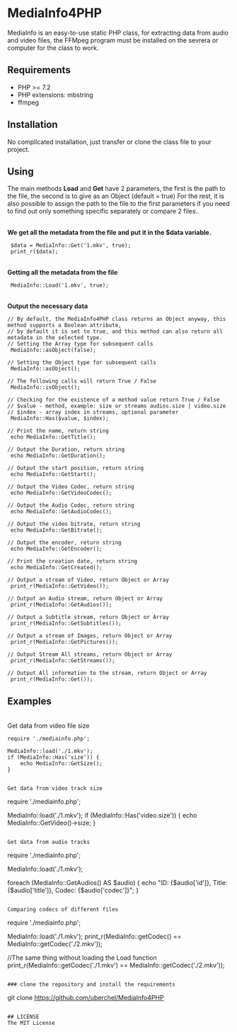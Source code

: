 # MediaInfo4PHP
MediaInfo is an easy-to-use static PHP class, for extracting data from audio and video files, the FFMpeg program must be installed on the sevrera or computer for the class to work.

## Requirements
- PHP >= 7.2
- PHP extensions: mbstring
- ffmpeg

## Installation
No complicated installation, just transfer or clone the class file to your project.

## Using
The main methods **Load** and **Get** have 2 parameters, the first is the path to the file, the second is to give as an Object (default = true)
For the rest, it is also possible to assign the path to the file to the first parameters if you need to find out only something specific separately or compare 2 files..

\
**We get all the metadata from the file and put it in the $data variable.**
```
 $data = MediaInfo::Get('1.mkv', true);
 print_r($data);
```
\
**Getting all the metadata from the file**
```
 MediaInfo::Load('1.mkv', true);
```
\
**Output the necessary data**
```
// By default, the MediaInfo4PHP class returns an Object anyway, this method supports a Boolean attribute,
// by default it is set to true, and this method can also return all metadata in the selected type.
// Setting the Array type for subsequent calls
 MediaInfo::asObject(false);
 
// Setting the Object type for subsequent calls
 MediaInfo::asObject();

// The following calls will return True / False
 MediaInfo::isObject();

// Checking for the existence of a method value return True / False
// $value - method, example: size or streams audios.size | video.size
// $index - array index in streams, optional parameter
 MediaInfo::Has($value, $index);

// Print the name, return string
 echo MediaInfo::GetTitle();

// Output the Duration, return string
 echo MediaInfo::GetDuration();

// Output the start position, return string
 echo MediaInfo::GetStart();

// Output the Video Codec, return string
 echo MediaInfo::GetVideoCodec();

// Output the Audio Codec, return string
 echo MediaInfo::GetAudioCodec();

// Output the video bitrate, return string
 echo MediaInfo::GetBitrate();

// Output the encoder, return string
 echo MediaInfo::GetEncoder();

// Print the creation date, return string
 echo MediaInfo::GetCreated();

// Output a stream of Video, return Object or Array
 print_r(MediaInfo::GetVideo());

// Output an Audio stream, return Object or Array
 print_r(MediaInfo::GetAudios());

// Output a Subtitle stream, return Object or Array
 print_r(MediaInfo::GetSubtitles());

// Output a stream of Images, return Object or Array
 print_r(MediaInfo::GetPictures());

// Output Stream All streams, return Object or Array
 print_r(MediaInfo::GetStreams());

// Output All information to the stream, return Object or Array
 print_r(MediaInfo::Get());
```

## Examples
\
Get data from video file size
```
require './mediainfo.php';

MediaInfo::load('./1.mkv');
if (MediaInfo::Has('size')) {
    echo MediaInfo::GetSize();
}


Get data from video track size
```
require './mediainfo.php';

MediaInfo::load('./1.mkv');
if (MediaInfo::Has('video.size')) {
    echo MediaInfo::GetVideo()->size;
}
```

Get data from audio tracks
```
require './mediainfo.php';

MediaInfo::load('./1.mkv');

foreach (MediaInfo::GetAudios() AS $audio) {
    echo "ID: {$audio['id']}, Title: {$audio['title']}, Codec: {$audio['codec']}";
}
```

Comparing codecs of different files
```
require './mediainfo.php';

MediaInfo::load('./1.mkv');
print_r(MediaInfo::getCodec() == MediaInfo::getCodec('./2.mkv'));

//The same thing without loading the Load function
print_r(MediaInfo::getCodec('./1.mkv') == MediaInfo::getCodec('./2.mkv'));
```

### clone the repository and install the requirements
```
git clone https://github.com/uberchel/MediaInfo4PHP
```

## LICENSE
The MIT License